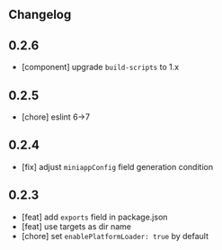 ## Changelog

## 0.2.6

- [component] upgrade `build-scripts` to 1.x

## 0.2.5

- [chore] eslint 6->7

## 0.2.4

- [fix] adjust `miniappConfig` field generation condition

## 0.2.3

- [feat] add `exports` field in package.json
- [feat] use targets as dir name
- [chore] set `enablePlatformLoader: true` by default
